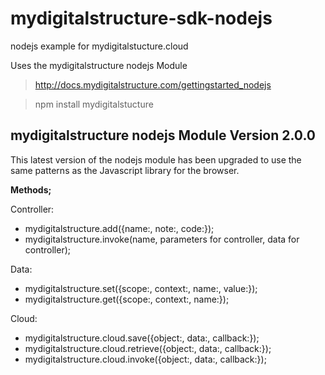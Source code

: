mydigitalstructure-sdk-nodejs
====================================

nodejs example for mydigitalstucture.cloud

Uses the mydigitalstructure nodejs Module

> http://docs.mydigitalstructure.com/gettingstarted_nodejs

> npm install mydigitalstucture

mydigitalstructure nodejs Module Version 2.0.0
----------------------------------------------

This latest version of the nodejs module has been upgraded to use the same patterns as the Javascript library for the browser.

**Methods;**

Controller:
- mydigitalstructure.add({name:, note:, code:});
- mydigitalstructure.invoke(name, parameters for controller, data for controller);

<!-- end of the list -->

Data:
- mydigitalstructure.set({scope:, context:, name:, value:});
- mydigitalstructure.get({scope:, context:, name:});

<!-- end of the list -->

Cloud:
- mydigitalstructure.cloud.save({object:, data:, callback:});
- mydigitalstructure.cloud.retrieve({object:, data:, callback:});
- mydigitalstructure.cloud.invoke({object:, data:, callback:});

<!-- end of the list -->
